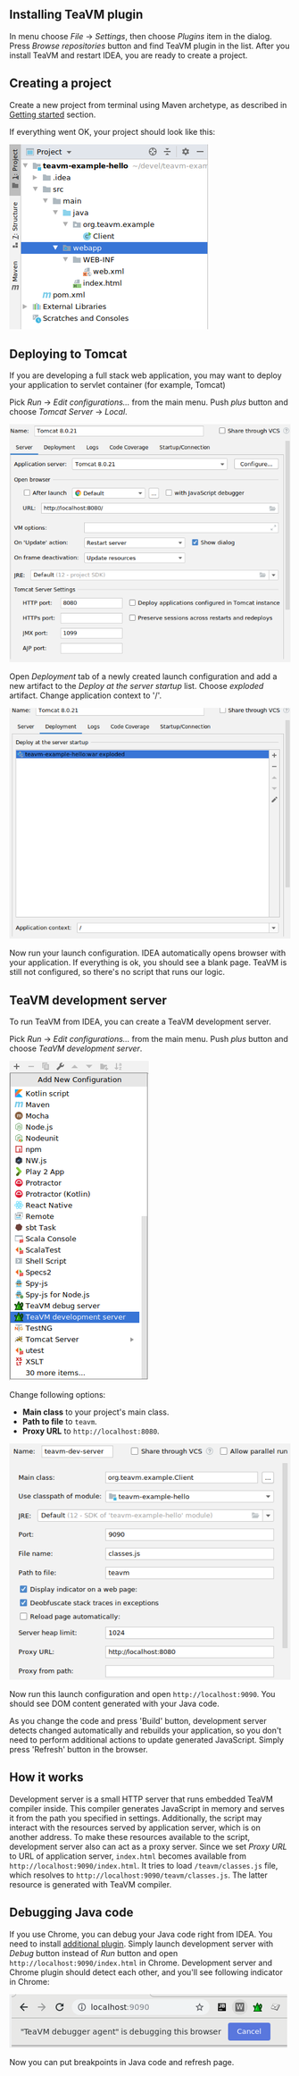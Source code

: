 
Installing TeaVM plugin
-----------------------

In menu choose *File* -> *Settings*, then choose *Plugins* item in the dialog.
Press *Browse repositories* button and find TeaVM plugin in the list.
After you install TeaVM and restart IDEA, you are ready to create a project.


Creating a project
------------------

Create a new project from terminal using Maven archetype, 
as described in [Getting started](/docs/intro/getting-started.html) section.

If everything went OK, your project should look like this:

![A newly created project](project-explorer.png)


Deploying to Tomcat
-------------------

If you are developing a full stack web application, you may want to deploy your application to servlet container 
(for example, Tomcat)

Pick *Run* -> *Edit configurations...* from the main menu.
Push *plus* button and choose *Tomcat Server* -> *Local*.

![Tomcat run configuration](tomcat.png)

Open *Deployment* tab of a newly created launch configuration and add a new artifact
to the *Deploy at the server startup* list.
Choose *exploded* artifact.
Change application context to '/'.

![Tomcat run configuration - Deployment tab](tomcat-deployment.png)

Now run your launch configuration.
IDEA automatically opens browser with your application.
If everything is ok, you should see a blank page.
TeaVM is still not configured, so there's no script that runs our logic.


TeaVM development server
------------------------

To run TeaVM from IDEA, you can create a TeaVM development server.

Pick *Run* -> *Edit configurations...* from the main menu.
Push *plus* button and choose *TeaVM development server*.

![Run configuration types](run-configuration-list.png)

Change following options:

* **Main class** to your project's main class.
* **Path to file** to `teavm`.
* **Proxy URL** to `http://localhost:8080`.

![TeaVM development server](dev-server.png)

Now run this launch configuration and open `http://localhost:9090`.
You should see DOM content generated with your Java code.

As you change the code and press 'Build' button, development server
detects changed automatically and rebuilds your application,
so you don't need to perform additional actions to update generated JavaScript.
Simply press 'Refresh' button in the browser.


How it works
------------

Development server is a small HTTP server that runs embedded TeaVM compiler inside.
This compiler generates JavaScript in memory and serves it from the path you specified in settings.
Additionally, the script may interact with the resources served by application server,
which is on another address.
To make these resources available to the script, development server also can act as a proxy
server.
Since we set *Proxy URL* to URL of application server, `index.html` becomes available from
`http://localhost:9090/index.html`.
It tries to load `/teavm/classes.js` file, which resolves to `http://localhost:9090/teavm/classes.js`.
The latter resource is generated with TeaVM compiler.


Debugging Java code
-------------------


If you use Chrome, you can debug your Java code right from IDEA.
You need to install 
[additional plugin](https://chrome.google.com/webstore/detail/teavm-debugger-agent/jmfipnkacgdmdhapfciejmfgfhfonfgl).
Simply launch development server with *Debug* button instead of *Run* button and
open `http://localhost:9090/index.html` in Chrome.
Development server and Chrome plugin should detect each other, and you'll see following
indicator in Chrome:

![Chrome debugger indicator](chrome-debugger.png)

Now you can put breakpoints in Java code and refresh page.